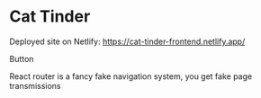 # Cat Tinder

Deployed site on Netlify: https://cat-tinder-frontend.netlify.app/

Button

React router is a fancy fake navigation system, you get fake page transmissions 
